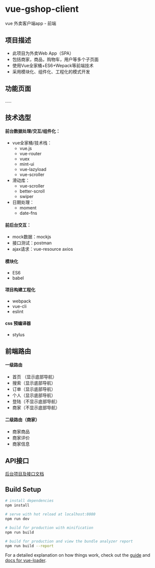 # vue-gshop-client

vue 外卖客户端app - 前端

## 项目描述

- 此项目为外卖Web App（SPA）
- 包括商家，商品，购物车，用户等多个子页面
- 使用Vue全家桶+ES6+Wepack等前端技术
- 采用模块化、组件化、工程化的模式开发

## 功能页面

.....

## 技术选型
#### 前台数据处理/交互/组件化：
- vue全家桶/技术栈：
  - vue.js
  - vue-router
  - vuex
  - mint-ui
  - vue-lazyload
  - vue-scroller
- 滑动库：
  - vue-scroller
  - better-scroll
  - swiper
- 日期处理：
  - moment
  - date-fns

#### 前后台交互：
- mock数据：mockjs
- 接口测试：postman
- ajax请求：vue-resource axios

#### 模块化
- ES6
- babel

#### 项目构建工程化
- webpack
- vue-cli
- eslint

#### css 预编译器
- stylus

## 前端路由
#### 一级路由
- 首页 （显示底部导航）
- 搜索（显示底部导航）
- 订单（显示底部导航）
- 个人（显示底部导航）
- 登陆（不显示底部导航）
- 商家（不显示底部导航）

#### 二级路由（商家）
- 商家商品
- 商家评价
- 商家信息

## API接口
[后台项目及接口文档](https://github.com/chloeeee72/vue-gshop-server/blob/master/API%E6%96%87%E6%A1%A3.md)

## Build Setup

``` bash
# install dependencies
npm install

# serve with hot reload at localhost:8080
npm run dev

# build for production with minification
npm run build

# build for production and view the bundle analyzer report
npm run build --report
```

For a detailed explanation on how things work, check out the [guide](http://vuejs-templates.github.io/webpack/) and [docs for vue-loader](http://vuejs.github.io/vue-loader).
